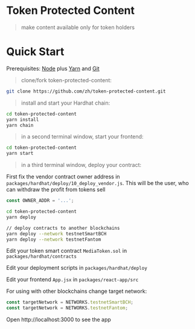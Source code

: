 # Token Protected Content

> make content available only for token holders

# Quick Start

Prerequisites: [Node](https://nodejs.org/en/download/) plus [Yarn](https://classic.yarnpkg.com/en/docs/install/) and [Git](https://git-scm.com/downloads)

> clone/fork token-protected-content:

```bash
git clone https://github.com/zh/token-protected-content.git
```

> install and start your Hardhat chain:

```bash
cd token-protected-content
yarn install
yarn chain
```

> in a second terminal window, start your frontend:

```bash
cd token-protected-content
yarn start
```

> in a third terminal window, deploy your contract:

First fix the vendor contract owner address in `packages/hardhat/deploy/10_deploy_vendor.js`. This will be the user, who can withdraw the profit from tokens sell

```js
const OWNER_ADDR = '...';
```

```bash
cd token-protected-content
yarn deploy

// deploy contracts to another blockchains
yarn deploy --network testnetSmartBCH
yarn deploy --network testnetFantom
```

Edit your token smart contract `MediaToken.sol` in `packages/hardhat/contracts`

Edit your deployment scripts in `packages/hardhat/deploy`

Edit your frontend `App.jsx` in `packages/react-app/src`

For using with other blockchains change target network:

```js
const targetNetwork = NETWORKS.testnetSmartBCH;
const targetNetwork = NETWORKS.testnetFantom;
```

Open http://localhost:3000 to see the app

